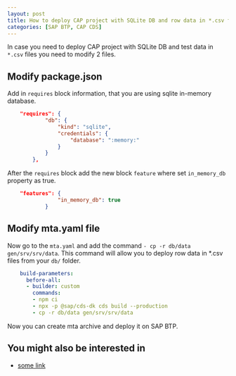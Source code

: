 ```yaml
---
layout: post
title: How to deploy CAP project with SQLite DB and row data in *.csv files to SAP BTP Cloud Platform 
categories: [SAP BTP, CAP CDS]
---
```


In case you need to deploy CAP project with SQLite DB and test data in `*.csv` files you need to modify 2 files.

## Modify package.json
Add in `requires` block information, that you are using sqlite in-memory database.

```json
    "requires": {
            "db": {
                "kind": "sqlite",
                "credentials": {
                    "database": ":memory:"
                }
            }
        },
```

After the `requires` block add the new block `feature` where set `in_memory_db` property as true.
```json
    "features": {
                "in_memory_db": true
            }
```

## Modify mta.yaml file
Now go to the `mta.yaml` and add the command `- cp -r db/data gen/srv/srv/data`. This command will allow you to deploy row data in *.csv files from your `db/` folder.
```yaml
    build-parameters:
      before-all:
      - builder: custom
        commands:
        - npm ci
        - npx -p @sap/cds-dk cds build --production
        - cp -r db/data gen/srv/srv/data
```
Now you can create mta archive and deploy it on SAP BTP.

## You might also be interested in

- [some link](/link)